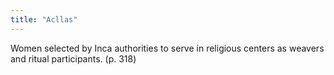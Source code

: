 ```yaml
---
title: "Acllas"
---
```

Women selected by Inca authorities to serve in religious centers as weavers and ritual participants. (p. 318)

